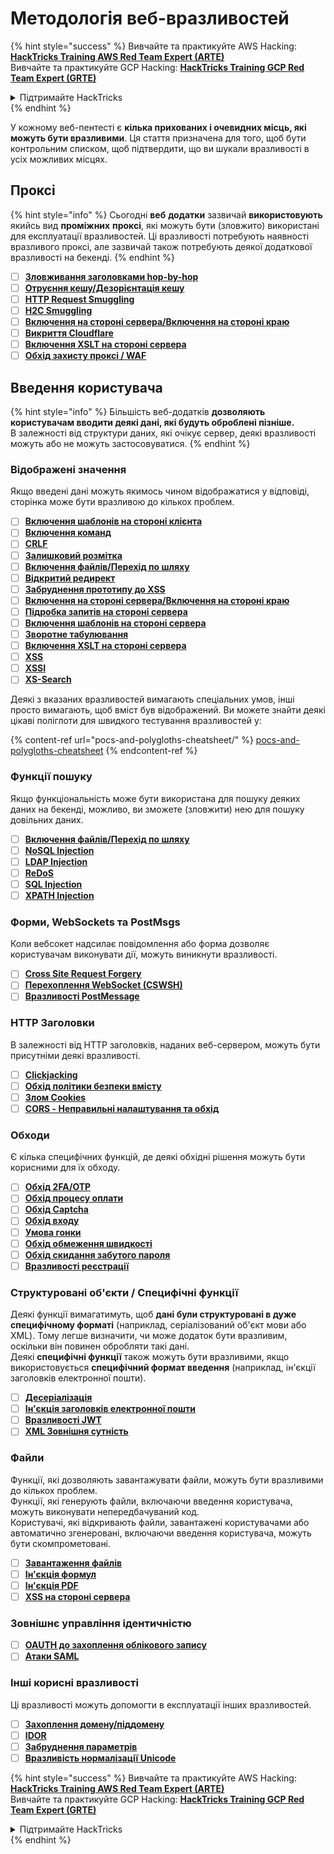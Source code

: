 # Методологія веб-вразливостей

{% hint style="success" %}
Вивчайте та практикуйте AWS Hacking:<img src="/.gitbook/assets/arte.png" alt="" data-size="line">[**HackTricks Training AWS Red Team Expert (ARTE)**](https://training.hacktricks.xyz/courses/arte)<img src="/.gitbook/assets/arte.png" alt="" data-size="line">\
Вивчайте та практикуйте GCP Hacking: <img src="/.gitbook/assets/grte.png" alt="" data-size="line">[**HackTricks Training GCP Red Team Expert (GRTE)**<img src="/.gitbook/assets/grte.png" alt="" data-size="line">](https://training.hacktricks.xyz/courses/grte)

<details>

<summary>Підтримайте HackTricks</summary>

* Перевірте [**плани підписки**](https://github.com/sponsors/carlospolop)!
* **Приєднуйтесь до** 💬 [**групи Discord**](https://discord.gg/hRep4RUj7f) або [**групи Telegram**](https://t.me/peass) або **слідкуйте** за нами в **Twitter** 🐦 [**@hacktricks\_live**](https://twitter.com/hacktricks\_live)**.**
* **Діліться хакерськими трюками, надсилаючи PR до** [**HackTricks**](https://github.com/carlospolop/hacktricks) та [**HackTricks Cloud**](https://github.com/carlospolop/hacktricks-cloud) репозиторіїв на GitHub.

</details>
{% endhint %}

У кожному веб-пентесті є **кілька прихованих і очевидних місць, які можуть бути вразливими**. Ця стаття призначена для того, щоб бути контрольним списком, щоб підтвердити, що ви шукали вразливості в усіх можливих місцях.

## Проксі

{% hint style="info" %}
Сьогодні **веб** **додатки** зазвичай **використовують** якийсь вид **проміжних** **проксі**, які можуть бути (зловжито) використані для експлуатації вразливостей. Ці вразливості потребують наявності вразливого проксі, але зазвичай також потребують деякої додаткової вразливості на бекенді.
{% endhint %}

* [ ] [**Зловживання заголовками hop-by-hop**](abusing-hop-by-hop-headers.md)
* [ ] [**Отруєння кешу/Дезорієнтація кешу**](cache-deception/)
* [ ] [**HTTP Request Smuggling**](http-request-smuggling/)
* [ ] [**H2C Smuggling**](h2c-smuggling.md)
* [ ] [**Включення на стороні сервера/Включення на стороні краю**](server-side-inclusion-edge-side-inclusion-injection.md)
* [ ] [**Викриття Cloudflare**](../network-services-pentesting/pentesting-web/uncovering-cloudflare.md)
* [ ] [**Включення XSLT на стороні сервера**](xslt-server-side-injection-extensible-stylesheet-language-transformations.md)
* [ ] [**Обхід захисту проксі / WAF**](proxy-waf-protections-bypass.md)

## **Введення користувача**

{% hint style="info" %}
Більшість веб-додатків **дозволяють користувачам вводити деякі дані, які будуть оброблені пізніше.**\
В залежності від структури даних, які очікує сервер, деякі вразливості можуть або не можуть застосовуватися.
{% endhint %}

### **Відображені значення**

Якщо введені дані можуть якимось чином відображатися у відповіді, сторінка може бути вразливою до кількох проблем.

* [ ] [**Включення шаблонів на стороні клієнта**](client-side-template-injection-csti.md)
* [ ] [**Включення команд**](command-injection.md)
* [ ] [**CRLF**](crlf-0d-0a.md)
* [ ] [**Залишковий розмітка**](dangling-markup-html-scriptless-injection/)
* [ ] [**Включення файлів/Перехід по шляху**](file-inclusion/)
* [ ] [**Відкритий редирект**](open-redirect.md)
* [ ] [**Забруднення прототипу до XSS**](deserialization/nodejs-proto-prototype-pollution/#client-side-prototype-pollution-to-xss)
* [ ] [**Включення на стороні сервера/Включення на стороні краю**](server-side-inclusion-edge-side-inclusion-injection.md)
* [ ] [**Підробка запитів на стороні сервера**](ssrf-server-side-request-forgery/)
* [ ] [**Включення шаблонів на стороні сервера**](ssti-server-side-template-injection/)
* [ ] [**Зворотне табулювання**](reverse-tab-nabbing.md)
* [ ] [**Включення XSLT на стороні сервера**](xslt-server-side-injection-extensible-stylesheet-language-transformations.md)
* [ ] [**XSS**](xss-cross-site-scripting/)
* [ ] [**XSSI**](xssi-cross-site-script-inclusion.md)
* [ ] [**XS-Search**](xs-search/)

Деякі з вказаних вразливостей вимагають спеціальних умов, інші просто вимагають, щоб вміст був відображений. Ви можете знайти деякі цікаві поліглоти для швидкого тестування вразливостей у:

{% content-ref url="pocs-and-polygloths-cheatsheet/" %}
[pocs-and-polygloths-cheatsheet](pocs-and-polygloths-cheatsheet/)
{% endcontent-ref %}

### **Функції пошуку**

Якщо функціональність може бути використана для пошуку деяких даних на бекенді, можливо, ви зможете (зловжити) нею для пошуку довільних даних.

* [ ] [**Включення файлів/Перехід по шляху**](file-inclusion/)
* [ ] [**NoSQL Injection**](nosql-injection.md)
* [ ] [**LDAP Injection**](ldap-injection.md)
* [ ] [**ReDoS**](regular-expression-denial-of-service-redos.md)
* [ ] [**SQL Injection**](sql-injection/)
* [ ] [**XPATH Injection**](xpath-injection.md)

### **Форми, WebSockets та PostMsgs**

Коли вебсокет надсилає повідомлення або форма дозволяє користувачам виконувати дії, можуть виникнути вразливості.

* [ ] [**Cross Site Request Forgery**](csrf-cross-site-request-forgery.md)
* [ ] [**Перехоплення WebSocket (CSWSH)**](websocket-attacks.md)
* [ ] [**Вразливості PostMessage**](postmessage-vulnerabilities/)

### **HTTP Заголовки**

В залежності від HTTP заголовків, наданих веб-сервером, можуть бути присутніми деякі вразливості.

* [ ] [**Clickjacking**](clickjacking.md)
* [ ] [**Обхід політики безпеки вмісту**](content-security-policy-csp-bypass/)
* [ ] [**Злом Cookies**](hacking-with-cookies/)
* [ ] [**CORS - Неправильні налаштування та обхід**](cors-bypass.md)

### **Обходи**

Є кілька специфічних функцій, де деякі обхідні рішення можуть бути корисними для їх обходу.

* [ ] [**Обхід 2FA/OTP**](2fa-bypass.md)
* [ ] [**Обхід процесу оплати**](bypass-payment-process.md)
* [ ] [**Обхід Captcha**](captcha-bypass.md)
* [ ] [**Обхід входу**](login-bypass/)
* [ ] [**Умова гонки**](race-condition.md)
* [ ] [**Обхід обмеження швидкості**](rate-limit-bypass.md)
* [ ] [**Обхід скидання забутого пароля**](reset-password.md)
* [ ] [**Вразливості реєстрації**](registration-vulnerabilities.md)

### **Структуровані об'єкти / Специфічні функції**

Деякі функції вимагатимуть, щоб **дані були структуровані в дуже специфічному форматі** (наприклад, серіалізований об'єкт мови або XML). Тому легше визначити, чи може додаток бути вразливим, оскільки він повинен обробляти такі дані.\
Деякі **специфічні функції** також можуть бути вразливими, якщо використовується **специфічний формат введення** (наприклад, ін'єкції заголовків електронної пошти).

* [ ] [**Десеріалізація**](deserialization/)
* [ ] [**Ін'єкція заголовків електронної пошти**](email-injections.md)
* [ ] [**Вразливості JWT**](hacking-jwt-json-web-tokens.md)
* [ ] [**XML Зовнішня сутність**](xxe-xee-xml-external-entity.md)

### Файли

Функції, які дозволяють завантажувати файли, можуть бути вразливими до кількох проблем.\
Функції, які генерують файли, включаючи введення користувача, можуть виконувати непередбачуваний код.\
Користувачі, які відкривають файли, завантажені користувачами або автоматично згенеровані, включаючи введення користувача, можуть бути скомпрометовані.

* [ ] [**Завантаження файлів**](file-upload/)
* [ ] [**Ін'єкція формул**](formula-csv-doc-latex-ghostscript-injection.md)
* [ ] [**Ін'єкція PDF**](xss-cross-site-scripting/pdf-injection.md)
* [ ] [**XSS на стороні сервера**](xss-cross-site-scripting/server-side-xss-dynamic-pdf.md)

### **Зовнішнє управління ідентичністю**

* [ ] [**OAUTH до захоплення облікового запису**](oauth-to-account-takeover.md)
* [ ] [**Атаки SAML**](saml-attacks/)

### **Інші корисні вразливості**

Ці вразливості можуть допомогти в експлуатації інших вразливостей.

* [ ] [**Захоплення домену/піддомену**](domain-subdomain-takeover.md)
* [ ] [**IDOR**](idor.md)
* [ ] [**Забруднення параметрів**](parameter-pollution.md)
* [ ] [**Вразливість нормалізації Unicode**](unicode-injection/)

{% hint style="success" %}
Вивчайте та практикуйте AWS Hacking:<img src="/.gitbook/assets/arte.png" alt="" data-size="line">[**HackTricks Training AWS Red Team Expert (ARTE)**](https://training.hacktricks.xyz/courses/arte)<img src="/.gitbook/assets/arte.png" alt="" data-size="line">\
Вивчайте та практикуйте GCP Hacking: <img src="/.gitbook/assets/grte.png" alt="" data-size="line">[**HackTricks Training GCP Red Team Expert (GRTE)**<img src="/.gitbook/assets/grte.png" alt="" data-size="line">](https://training.hacktricks.xyz/courses/grte)

<details>

<summary>Підтримайте HackTricks</summary>

* Перевірте [**плани підписки**](https://github.com/sponsors/carlospolop)!
* **Приєднуйтесь до** 💬 [**групи Discord**](https://discord.gg/hRep4RUj7f) або [**групи Telegram**](https://t.me/peass) або **слідкуйте** за нами в **Twitter** 🐦 [**@hacktricks\_live**](https://twitter.com/hacktricks\_live)**.**
* **Діліться хакерськими трюками, надсилаючи PR до** [**HackTricks**](https://github.com/carlospolop/hacktricks) та [**HackTricks Cloud**](https://github.com/carlospolop/hacktricks-cloud) репозиторіїв на GitHub.

</details>
{% endhint %}
